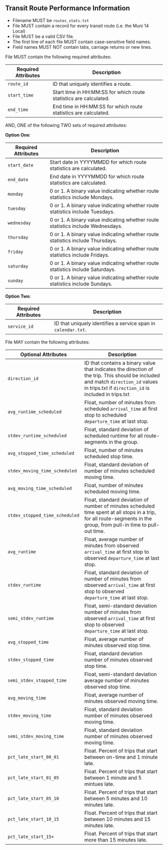 ## Transit Route Performance Information

 *  Filename MUST be `routes_stats.txt`
 *  File MUST contain a record for every transit route (i.e. the Muni 14 Local) 
 *  File MUST be a valid CSV file.
 *  The first line of each file MUST contain case-sensitive field names.
 *  Field names MUST NOT contain tabs, carriage returns or new lines.

File MUST contain the following required attributes:

Required Attributes	| Description										
----------			| -------------		
`route_id`			| ID that uniquely identifies a route.
`start_time`		| Start time in HH:MM:SS for which route statistics are calculated.
`end_time`			| End time in HH:MM:SS for which route statistics are calculated.

AND, ONE of the following TWO sets of required attributes:

**Option One**:

Required Attributes	| Description										
----------			| -------------		
`start_date`		| Start date in YYYYMMDD for which route statistics are calculated.
`end_date`			| End date in YYYYMMDD for which route statistics are calculated.
`monday`			| 0 or 1. A binary value indicating whether route statistics include Mondays.
`tuesday`			| 0 or 1. A binary value indicating whether route statistics include Tuesdays.
`wednesday`			| 0 or 1. A binary value indicating whether route statistics include Wednesdays.
`thursday`			| 0 or 1. A binary value indicating whether route statistics include Thursdays.
`friday`			| 0 or 1. A binary value indicating whether route statistics include Fridays.
`saturday`			| 0 or 1. A binary value indicating whether route statistics include Saturdays.
`sunday`			| 0 or 1. A binary value indicating whether route statistics include Sundays.

**Option Two**:

Required Attributes	| Description										
----------			| -------------		
`service_id`		| ID that uniquely identifies a service span in `calendar.txt`.

File MAY contain the following attributes:

Optional Attributes				| Description										
----------						| -------------		
`direction_id`					| ID that contains a binary value that indicates the direction of the trip.  This should be included and match `direction_id` values in trips.txt if `direction_id` is included in trips.txt
`avg_runtime_scheduled`		| Float, number of minutes from scheduled `arrival_time` at first stop to scheduled `departure_time` at last stop.
`stdev_runtime_scheduled`		| Float, standard deviation of scheduled runtime for all route-segments in the group.
`avg_stopped_time_scheduled`| Float, number of minutes scheduled stop time.
`stdev_moving_time_scheduled`	| Float, standard deviation of number of minutes scheduled moving time.
`avg_moving_time_scheduled`	| Float, number of minutes scheduled moving time.
`stdev_stopped_time_scheduled`	| Float, standard deviation of number of minutes scheduled time spent at all stops in a trip, for all route-segments in the group, from pull-in time to pull-out time.
`avg_runtime`		| Float, average number of minutes from observed `arrival_time` at first stop to observed `departure_time` at last stop.
`stdev_runtime`		| Float, standard deviation of number of minutes from observed `arrival_time` at first stop to observed `departure_time` at last stop.
`semi_stdev_runtime`		| Float, semi-standard deviation number of minutes from observed `arrival_time` at first stop to observed `departure_time` at last stop.
`avg_stopped_time`	| Float, average number of minutes observed stop time.
`stdev_stopped_time`	| Float, standard deviation number of minutes observed stop time.
`semi_stdev_stopped_time`	| Float, semi-standard deviation average number of minutes observed stop time.
`avg_moving_time`	| Float, average number of minutes observed moving time.
`stdev_moving_time`	| Float, standard deviation number of minutes observed moving time.
`semi_stdev_moving_time`	| Float, standard deviation number of minutes observed moving time.
`pct_late_start_00_01` | Float. Percent of trips that start between on-time and 1 minute late.
`pct_late_start_01_05` | Float. Percent of trips that start between 1 minute and 5 mintues late.
`pct_late_start_05_10` | Float. Percent of trips that start between 5 minutes and 10 minutes late.
`pct_late_start_10_15` | Float. Percent of trips that start between 10 minutes and 15 minutes late.
`pct_late_start_15+` 	| Float. Percent of trips that start more than 15 minutes late.
